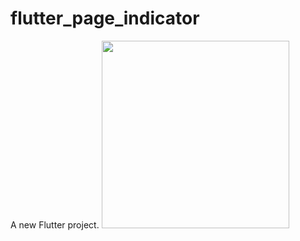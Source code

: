 # flutter_page_indicator

A new Flutter project.
<code><img height="300" src="https://user-images.githubusercontent.com/37551474/113611150-c9af6100-9656-11eb-9300-73972344fe93.png"></code>
